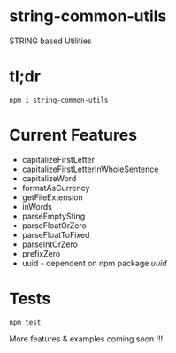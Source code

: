 # string-common-utils

STRING based Utilities

# tl;dr 
```
npm i string-common-utils
```

# Current Features

* capitalizeFirstLetter
* capitalizeFirstLetterInWholeSentence
* capitalizeWord
* formatAsCurrency
* getFileExtension
* inWords
* parseEmptySting
* parseFloatOrZero
* parseFloatToFixed
* parseIntOrZero
* prefixZero
* uuid - dependent on npm package *uuid*

# Tests
```
npm test
```

More features & examples coming soon !!!